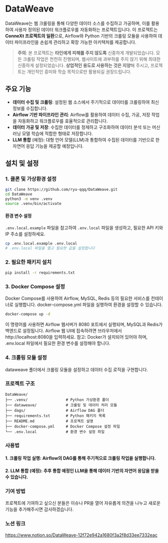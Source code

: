 # DataWeave

DataWeave는 웹 크롤링을 통해 다양한 데이터 소스를 수집하고 가공하며, 이를 활용하여 사용자 정의된 데이터 워크플로우를 자동화하는 프로젝트입니다. 이 프로젝트는 **ConneXt 프로젝트의 일환**으로, Airflow와 Python 기반의 크롤링 모듈을 사용하여 데이터 파이프라인을 손쉽게 관리하고 확장 가능한 아키텍처를 제공합니다.
> **주의**: 본 프로젝트는 **타인에게 피해를 주지 않도록** 신중하게 개발되었습니다. 모든 크롤링 작업은 천천히 진행되며, 웹사이트에 과부하를 주지 않기 위해 최대한 신중하게 설정되었습니다. **상업적인 용도로 사용하는 것은 지양**해 주시고, 프로젝트는 개인적인 흥미와 학습 목적으로만 활용되길 권장드립니다.

## 주요 기능

- **데이터 수집 및 크롤링**: 설정된 웹 소스에서 주기적으로 데이터를 크롤링하여 최신 정보를 수집합니다.
- **Airflow 기반 파이프라인 관리**: Airflow를 활용하여 데이터 수집, 가공, 저장 작업을 자동화하고 워크플로우를 효율적으로 관리합니다.
- **데이터 가공 및 저장**: 수집한 데이터를 정제하고 구조화하여 데이터 분석 또는 머신러닝 모델 학습에 적합한 형태로 저장합니다.
- **LLM 통합** (예정): 대형 언어 모델(LLM)과 통합하여 수집된 데이터를 기반으로 한 자연어 응답 기능을 제공할 예정입니다.

## 설치 및 설정

### 1. 클론 및 가상환경 설정
```bash
git clone https://github.com/ryu-qqq/DataWeave.git
cd DataWeave
python3 -m venv .venv
source .venv/bin/activate
```

#### 환경 변수 설정

`.env.local.example` 파일을 참고하여 `.env.local` 파일을 생성하고, 필요한 API 키와 IP 주소를 설정하세요.

```bash
cp .env.local.example .env.local
# .env.local 파일을 열고 필요한 값을 설정합니다
```


### 2. 필요한 패키지 설치

```bash
pip install -r requirements.txt
```
### 3. Docker Compose 설정

Docker Compose를 사용하여 Airflow, MySQL, Redis 등의 필요한 서비스를 컨테이너로 실행합니다. docker-compose.yml 파일을 실행하여 환경을 설정할 수 있습니다.
```bash
docker-compose up -d
```

이 명령어를 사용하면 Airflow 웹서버가 8080 포트에서 실행되며, MySQL과 Redis가 백엔드로 설정됩니다. Airflow 웹 UI에 접속하려면 브라우저에서 http://localhost:8080을 입력하세요.
참고: Docker가 설치되어 있어야 하며, .env.local 파일에서 필요한 환경 변수를 설정해야 합니다.


### 4. 크롤링 모듈 설정

dataweave 폴더에서 크롤링 모듈을 설정하고 데이터 수집 로직을 구현합니다.

### 프로젝트 구조

```
DataWeave/
├── .venv/                 # Python 가상환경 폴더
├── dataweave/             # 크롤링 및 데이터 처리 모듈
├── dags/                  # Airflow DAG 폴더
├── requirements.txt       # Python 패키지 목록
├── README.md              # 프로젝트 설명
├── docker-compose.yml     # Docker Compose 설정 파일
└── .env.local             # 환경 변수 설정 파일
```


### 사용법
#### 1. 크롤링 작업 실행: Airflow의 DAG를 통해 주기적으로 크롤링 작업을 실행합니다.
#### 2. LLM 통합 (예정): 추후 통합 예정인 LLM을 통해 데이터 기반의 자연어 응답을 받을 수 있습니다.


### 기여 방법
프로젝트에 기여하고 싶으신 분들은 이슈나 PR을 열어 자유롭게 의견을 나누고 새로운 기능을 추가해주시면 감사하겠습니다.

### 노션 링크
https://www.notion.so/DataWeave-12f72e942a1680f3a2f8d33ee7332eac